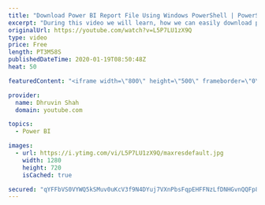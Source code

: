 ```yaml
---
title: "Download Power BI Report File Using Windows PowerShell | PowerShell to Export Power BI Report File"
excerpt: "During this video we will learn, how we can easily download published Power BI report file(.pbix) file using PowerShell command.  In this video, first we will download/export the Power BI file from My Workspace. After that we will export the .Pbix file from specific Workspace.  I have uploaded PowerShell"
originalUrl: https://youtube.com/watch?v=L5P7LU1zX9Q
type: video
price: Free
length: PT3M58S
publishedDateTime: 2020-01-19T08:50:48Z
heat: 50

featuredContent: "<iframe width=\"800\" height=\"500\" frameborder=\"0\" src=\"https://www.youtube.com/embed/L5P7LU1zX9Q\" allow=\"accelerometer; autoplay; encrypted-media; gyroscope; picture-in-picture\" allowfullscreen></iframe>"

provider:
  name: Dhruvin Shah
  domain: youtube.com

topics:
  - Power BI

images:
  - url: https://i.ytimg.com/vi/L5P7LU1zX9Q/maxresdefault.jpg
    width: 1280
    height: 720
    isCached: true

secured: "qYFFbVS0VYWQ5kSMuv0uKcV3f9N4DYuj7VXnPbsFqpEHFFNzLfDNHGvnQQFp8nUFmZ4z+D+7FZjBfFiMzLZk6r3iqFLu7/QO2PCTWXZds1i3wBp07AQupoVbom1hLw6du3xywJEGwvNVHh717F4p8HhVWUKF1W/hrKzUBcxXXg7hfNEeGAsCsAOYZrLy6cjnz+hjOm+IUinUDDIyZocOc/mCWyQTzNXS+QZZ0cXVjIZTZdC3kv5BMvz+VJISJan1dCutCXEJmbDC/QjZLKKA1GRHv6BF2PTRVMguMd4zH+LIkmF5LvdSZF62L++TNLiaffN5XUAVoNkw1jWzFU/aOFcVhtTIrvOlDiiWpPuGie0Qem6q0arEz9Xuz3sHMRAehfaZm60RhSsFA4cjfO+hDy6JgjvXmvzrxMteQf1QYCo=;6i2+tlDsdrIAaICh7vSlYA=="
---
```


